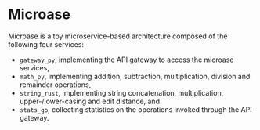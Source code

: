 # Microase

Microase is a toy microservice-based architecture composed of the following four services:

- `gateway_py`, implementing the API gateway to access the microase services,
- `math_py`, implementing addition, subtraction, multiplication, division and remainder operations,
- `string_rust`, implementing string concatenation, multiplication, upper-/lower-casing and edit distance, and
- `stats_go`, collecting statistics on the operations invoked through the API gateway.